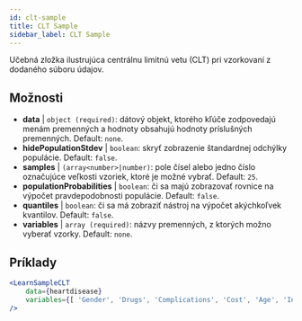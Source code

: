 ```yaml
---
id: clt-sample
title: CLT Sample
sidebar_label: CLT Sample
---
```


Učebná zložka ilustrujúca centrálnu limitnú vetu (CLT) pri vzorkovaní z dodaného súboru údajov.

## Možnosti

* __data__ | `object (required)`: dátový objekt, ktorého kľúče zodpovedajú menám premenných a hodnoty obsahujú hodnoty príslušných premenných. Default: `none`.
* __hidePopulationStdev__ | `boolean`: skryť zobrazenie štandardnej odchýlky populácie. Default: `false`.
* __samples__ | `(array<number>|number)`: pole čísel alebo jedno číslo označujúce veľkosti vzoriek, ktoré je možné vybrať. Default: `25`.
* __populationProbabilities__ | `boolean`: či sa majú zobrazovať rovnice na výpočet pravdepodobnosti populácie. Default: `false`.
* __quantiles__ | `boolean`: či sa má zobraziť nástroj na výpočet akýchkoľvek kvantilov. Default: `false`.
* __variables__ | `array (required)`: názvy premenných, z ktorých možno vyberať vzorky. Default: `none`.


## Príklady

```jsx live
<LearnSampleCLT 
    data={heartdisease} 
    variables={[ 'Gender', 'Drugs', 'Complications', 'Cost', 'Age', 'Interventions', 'ERVisit', 'Comorbidities', 'Duration' ]}
/>
```

